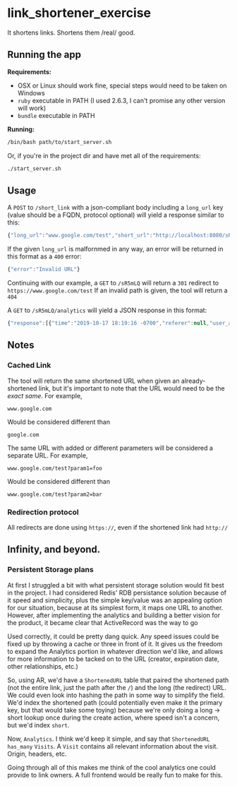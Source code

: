 # link_shortener_exercise
It shortens links. Shortens them /real/ good.


## Running the app
**Requirements:**
- OSX or Linux should work fine, special steps would need to be taken on Windows
- `ruby` executable in PATH (I used 2.6.3, I can't promise any other version will work)
- `bundle` executable in PATH

**Running:**
```bash
/bin/bash path/to/start_server.sh
```
Or, if you're in the project dir and have met all of the requirements:
```bash
./start_server.sh
```


## Usage
A `POST` to `/short_link` with a json-compliant body including a `long_url` key (value should be a  FQDN, protocol optional) will yield a response similar to this:
```js
{"long_url":"www.google.com/test","short_url":"http://localhost:8080/sR5mLQ"}
```
If the given `long_url` is malfornmed in any way, an error will be returned in this format as a `400` error:
```js
{"error":"Invalid URL"}
```

Continuing with our example, a `GET` to `/sR5mLQ` will return a `301` redirect to `https://www.google.com/test`
If an invalid path is given, the tool will return a `404`

A `GET` to `/sR5mLQ/analytics` will yield a JSON response in this format:
```js
{"response":[{"time":"2019-10-17 18:19:16 -0700","referer":null,"user_agent":"curl/7.54.0"},{"time":"2019-10-17 18:19:17 -0700","referer":null,"user_agent":"curl/7.54.0"},{"time":"2019-10-17 18:19:19 -0700","referer":null,"user_agent":"curl/7.54.0"}],"total_views":3}
```

## Notes
### Cached Link
The tool will return the same shortened URL when given an already-shortened link, but it's important to note that the URL would need to be the _exact same_.
For example,
```
www.google.com
```
Would be considered different than
```
google.com
```

The same URL with added or different parameters will be considered a separate URL.
For example,
```
www.google.com/test?param1=foo
```
Would be considered different than
```
www.google.com/test?param2=bar
```

### Redirection protocol
All redirects are done using `https://`, even if the shortened link had `http://`


## Infinity, and beyond.

### Persistent Storage plans
At first I struggled a bit with what persistent storage solution would fit best in the project.
I had considered Redis' RDB persistance solution because of it speed and simplicity, plus the simple key/value was an appealing option for our situation, because at its simplest form, it maps one URL to another.
However, after implementing the analytics and building a better vision for the product, it became clear that ActiveRecord was the way to go

Used correctly, it could be pretty dang quick. Any speed issues could be fixed up by throwing a cache or three in front of it.
It gives us the freedom to expand the Analytics portion in whatever direction we'd like, and allows for more information to be tacked on to the URL (creator, expiration date, other relationships, etc.)

So, using AR, we'd have a `ShortenedURL` table that paired the shortened path (not the entire link, just the path after the `/`) and the long (the redirect) URL. We could even look into hashing the path in some way to simplify the field.
We'd index the shortened path (could potentially even make it the primary key, but that would take some toying) because we're only doing a long -> short lookup once during the create action, where speed isn't a concern, but we'd index `short`.

Now, `Analytics`. I think we'd keep it simple, and say that `ShortenedURL` `has_many` `Visits`. A `Visit` contains all relevant information about the visit. Origin, headers, etc.



Going through all of this makes me think of the cool analytics one could provide to link owners. A full frontend would be really fun to make for this.

